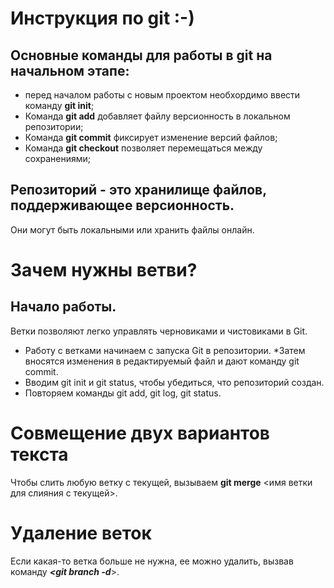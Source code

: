 # Инструкция по git :-)
## Основные команды для работы в git на начальном этапе:

* перед началом работы с новым проектом необхордимо ввести команду **git init**;
* Команда **git add** добавляет файлу версионность в локальном репозитории;
* Команда **git commit** фиксирует изменение версий файлов;
* Команда **git checkout** позволяет перемещаться между сохранениями;

## Репозиторий - это хранилище файлов, поддерживающее версионность.
Они могут быть локальными или хранить файлы онлайн.

# Зачем нужны ветви?
## Начало работы. 
Ветки позволяют легко управлять
черновиками и чистовиками в Git. 

* Работу с ветками начинаем с запуска Git в репозитории.
*Затем вносятся изменения в редактируемый файл и дают команду git commit.
* Вводим git init и git status, чтобы убедиться, что репозиторий создан.
* Повторяем команды git add, git log, git status.

# Совмещение двух вариантов текста

Чтобы слить любую ветку с текущей, вызываем **git merge** <имя ветки для слияния с текущей>.


# Удаление веток

Если какая-то ветка больше не нужна, ее можно удалить, вызвав команду __*<git branch -d*__>. 
